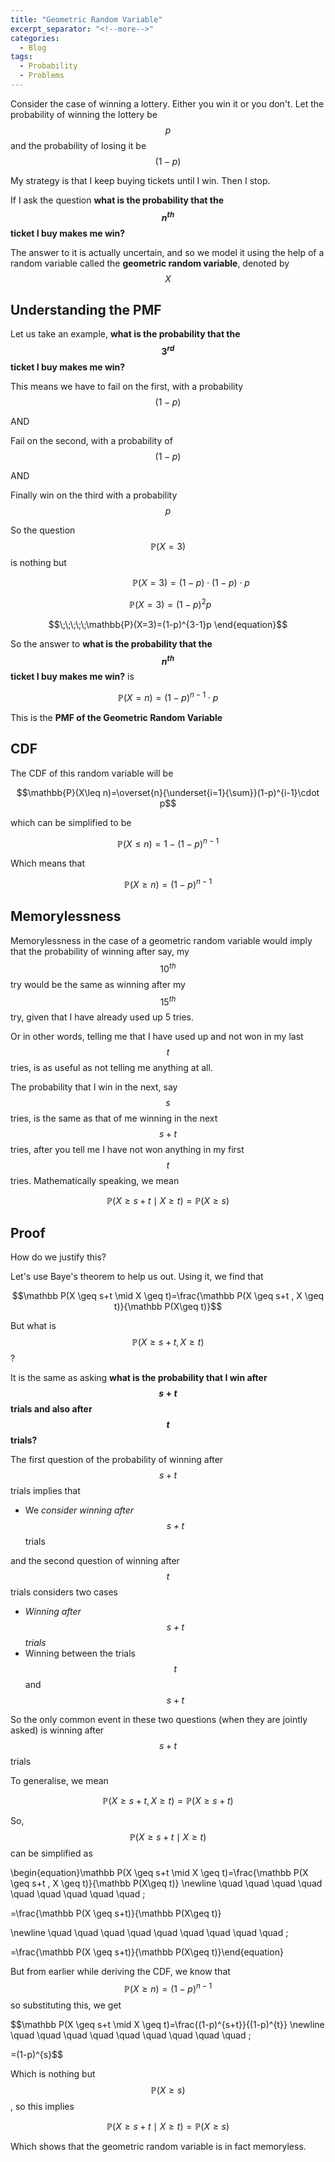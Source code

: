 ```yaml
---
title: "Geometric Random Variable"
excerpt_separator: "<!--more-->"
categories:
  - Blog
tags:
  - Probability
  - Problems
---
```

Consider the case of winning a lottery. Either you win it or you don't. Let the probability of winning the lottery be $$p$$ and the probability of losing it be $$(1-p)$$

My strategy is that I keep buying tickets until I win. Then I stop.

If I ask the question **what is the probability that the  $$n^{th}$$ ticket I buy makes me win?**

The answer to it is actually uncertain, and so we model it using the help of a random variable called the **geometric random variable**, denoted by $$X$$

## Understanding the PMF

Let us  take an example, **what is the probability that the  $$3^{rd}$$ ticket I buy makes me win?**

This means we have to fail on the first, with a probability $$(1-p)$$  

AND

Fail on the second, with a probability of $$(1-p)$$

AND

Finally win on the third with a probability $$p$$

So the question $$\mathbb{P}(X=3)$$ is nothing but

$$\quad \quad \quad \quad \: \;\mathbb{P}(X=3)=(1-p)\cdot(1-p)\cdot p $$

$$\;\:\mathbb{P}(X=3)=(1-p)^{2}p$$

$$\;\;\;\;\;\mathbb{P}(X=3)=(1-p)^{3-1}p \end{equation}$$

So the answer to **what is the probability that the  $$n^{th}$$ ticket I buy makes me win?** is

 $$\mathbb{P}(X=n)=(1-p)^{n-1}\cdot p$$ 

This is the **PMF of the Geometric Random Variable**

 

## CDF

The CDF of this random variable will be

$$\mathbb{P}(X\leq n)=\overset{n}{\underset{i=1}{\sum}}(1-p)^{i-1}\cdot p$$

which can be simplified to be

$$\mathbb{P}(X\leq n)=1-(1-p)^{n-1}$$

Which means that

$$\mathbb{P}(X\geq n)=(1-p)^{n-1}$$

## Memorylessness

Memorylessness in the case of a geometric random variable would imply that the probability of winning after say, my $$10^{th}$$ try would be the same as winning after my $$15^{th}$$ try, given that I have already used up 5 tries.

Or in other words, telling me that I have used up and not won in my last $$t$$ tries, is as useful as not telling me anything at all.

The probability that I win in the next, say $$s$$ tries, is the same as that of me winning in the next $$s+t$$ tries, after you tell me I have not won anything in my first $$t$$ tries. Mathematically speaking, we mean

$$\mathbb P(X \geq s+t \mid X \geq t)=\mathbb P(X \geq s)$$

## Proof

How do we justify this?

Let's use Baye's theorem to help us out. Using it, we find that 

$$\mathbb P(X \geq s+t \mid X \geq t)=\frac{\mathbb P(X \geq s+t , X \geq t)}{\mathbb P(X\geq t)}$$

But what is $$\mathbb P(X \geq s+t , X \geq t)$$?

It is the same as asking **what is the probability that I win after $$s+t$$ trials and also after $$t$$ trials?**

The first question of the probability of winning after $$s+t$$ trials implies that

- We *consider winning after $$s+t$$* trials

and  the second question of winning after $$t$$ trials considers two cases

- *Winning after $$s+t$$ trials*
- Winning between the trials $$t$$ and $$s+t$$

So the only common event in these two questions (when they are jointly asked) is winning after $$s+t$$ trials

To generalise, we mean 

$$\mathbb P(X \geq s+t , X \geq t)=\mathbb P(X \geq s+t)$$

So, $$\mathbb P(X \geq s+t \mid X \geq t)$$  can be simplified as

\begin{equation}\mathbb P(X \geq s+t \mid X \geq t)=\frac{\mathbb P(X \geq s+t , X \geq t)}{\mathbb P(X\geq t)}
\newline
\quad \quad \quad \quad \quad \quad \quad \quad \quad \;

=\frac{\mathbb P(X \geq s+t)}{\mathbb P(X\geq t)}

\newline
\quad \quad \quad \quad \quad \quad \quad \quad \quad \;

=\frac{\mathbb P(X \geq s+t)}{\mathbb P(X\geq t)}\end{equation}

But from earlier while deriving the CDF, we know that $$\mathbb{P}(X\geq n)=(1-p)^{n-1}$$ so substituting this, we get

$$\mathbb P(X \geq s+t \mid X \geq t)=\frac{(1-p)^{s+t}}{(1-p)^{t}}
\newline
\quad \quad \quad \quad \quad \quad \quad \quad \quad \;

=(1-p)^{s}$$

Which is nothing but $$\mathbb P(X \geq s)$$, so this implies

$$\mathbb P(X \geq s+t \mid X \geq t)=\mathbb P(X \geq s)$$

Which shows that the geometric random variable is in fact memoryless.
<script type="text/javascript" async
  src="https://cdn.mathjax.org/mathjax/latest/MathJax.js?config=TeX-MML-AM_CHTML">
</script>
